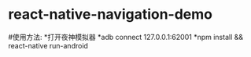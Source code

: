 # react-native-navigation-demo
#使用方法:
*打开夜神模拟器
*adb connect 127.0.0.1:62001
*npm install && react-native run-android
